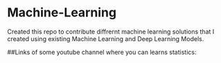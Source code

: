 # Machine-Learning
Created this repo to contribute diffrernt machine learning solutions that I created using existing Machine Learning and Deep Learning Models.

##Links of some youtube channel where you can learns statistics:

